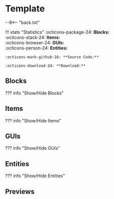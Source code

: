 # Template

--8<-- "back.txt"

!!! stats "Statistics"
    :octicons-package-24: **Blocks:**   
    :octicons-stack-24: **Items:**   
    :octicons-browser-24: **GUIs:**   
    :octicons-person-24: **Entities:** 
    
    :octicons-mark-github-16: **Source Code:** 
    
    :octicons-download-24: **Download:** 

## Blocks

??? info "Show/Hide Blocks"

## Items

??? info "Show/Hide Items"

## GUIs

??? info "Show/Hide GUIs"

## Entities

??? info "Show/Hide Entities"

## Previews